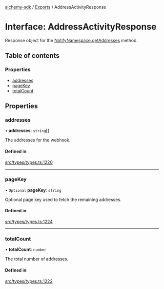 [alchemy-sdk](../README.md) / [Exports](../modules.md) / AddressActivityResponse

# Interface: AddressActivityResponse

Response object for the [NotifyNamespace.getAddresses](../classes/NotifyNamespace.md#getaddresses) method.

## Table of contents

### Properties

- [addresses](AddressActivityResponse.md#addresses)
- [pageKey](AddressActivityResponse.md#pagekey)
- [totalCount](AddressActivityResponse.md#totalcount)

## Properties

### addresses

• **addresses**: `string`[]

The addresses for the webhook.

#### Defined in

[src/types/types.ts:1220](https://github.com/stanleyjones/alchemy-sdk-js/blob/1bebd8bb/src/types/types.ts#L1220)

___

### pageKey

• `Optional` **pageKey**: `string`

Optional page key used to fetch the remaining addresses.

#### Defined in

[src/types/types.ts:1224](https://github.com/stanleyjones/alchemy-sdk-js/blob/1bebd8bb/src/types/types.ts#L1224)

___

### totalCount

• **totalCount**: `number`

The total number of addresses.

#### Defined in

[src/types/types.ts:1222](https://github.com/stanleyjones/alchemy-sdk-js/blob/1bebd8bb/src/types/types.ts#L1222)
